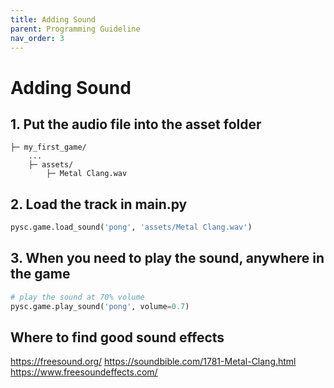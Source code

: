 ```yaml
---
title: Adding Sound
parent: Programming Guideline
nav_order: 3
---
```

# Adding Sound
## 1. Put the audio file into the asset folder
```
├─ my_first_game/
    ...
    ├─ assets/
        ├─ Metal Clang.wav
```

## 2. Load the track in main.py
```python
pysc.game.load_sound('pong', 'assets/Metal Clang.wav')
```

## 3. When you need to play the sound, anywhere in the game
```python
# play the sound at 70% volume
pysc.game.play_sound('pong', volume=0.7)
```


## Where to find good sound effects
https://freesound.org/
https://soundbible.com/1781-Metal-Clang.html
https://www.freesoundeffects.com/
